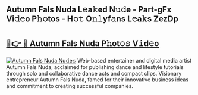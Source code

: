 ## Autumn Fals Nuda L𝚎a𝚔ed N𝚞𝚍e - Part-gFx Vi𝚍𝚎o P𝚑𝚘tos - H𝚘𝚝 O𝚗𝚕yf𝚊ns L𝚎a𝚔s ZezDp

# <h2><a href="http://kf1cd8.oniu.top/?m=Autumn+Fals+Nuda">🔗👉 🔴 Autumn Fals Nuda P𝚑ot𝚘𝚜 V𝚒d𝚎o</a></h2>

[![Autumn Fals Nuda Nu𝚍e𝚜](https://i.imgur.com/0qMVB7G.gif)](http://kf1cd8.oniu.top/?m=Autumn+Fals+Nuda)
Web-based entertainer and digital media artist Autumn Fals Nuda, acclaimed for publishing dance and lifestyle tutorials through solo and collaborative dance acts and compact clips. Visionary entrepreneur Autumn Fals Nuda, famed for their innovative business ideas and commitment to creating successful companies.  
